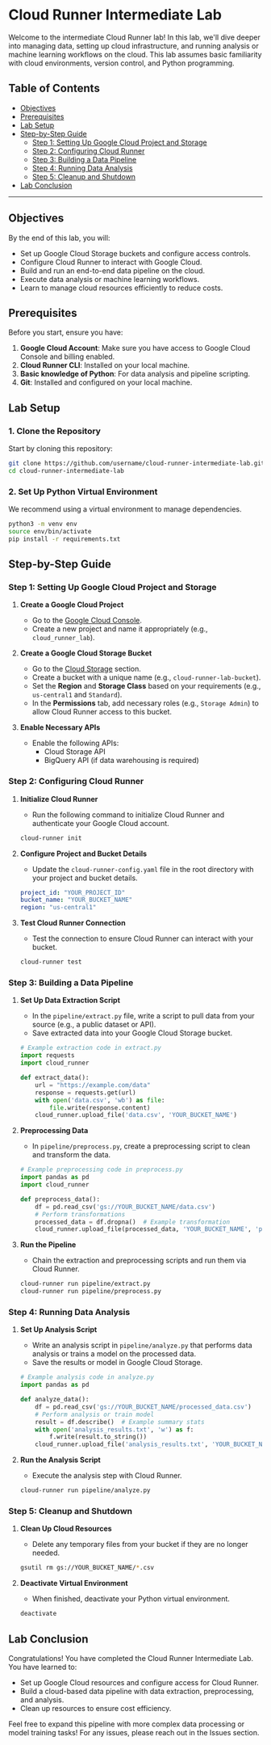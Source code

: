 # Cloud Runner Intermediate Lab

Welcome to the intermediate Cloud Runner lab! In this lab, we'll dive deeper into managing data, setting up cloud infrastructure, and running analysis or machine learning workflows on the cloud. This lab assumes basic familiarity with cloud environments, version control, and Python programming.

## Table of Contents

- [Objectives](#objectives)
- [Prerequisites](#prerequisites)
- [Lab Setup](#lab-setup)
- [Step-by-Step Guide](#step-by-step-guide)
  - [Step 1: Setting Up Google Cloud Project and Storage](#step-1-setting-up-google-cloud-project-and-storage)
  - [Step 2: Configuring Cloud Runner](#step-2-configuring-cloud-runner)
  - [Step 3: Building a Data Pipeline](#step-3-building-a-data-pipeline)
  - [Step 4: Running Data Analysis](#step-4-running-data-analysis)
  - [Step 5: Cleanup and Shutdown](#step-5-cleanup-and-shutdown)
- [Lab Conclusion](#lab-conclusion)

---

## Objectives

By the end of this lab, you will:
- Set up Google Cloud Storage buckets and configure access controls.
- Configure Cloud Runner to interact with Google Cloud.
- Build and run an end-to-end data pipeline on the cloud.
- Execute data analysis or machine learning workflows.
- Learn to manage cloud resources efficiently to reduce costs.

## Prerequisites

Before you start, ensure you have:
1. **Google Cloud Account**: Make sure you have access to Google Cloud Console and billing enabled.
2. **Cloud Runner CLI**: Installed on your local machine.
3. **Basic knowledge of Python**: For data analysis and pipeline scripting.
4. **Git**: Installed and configured on your local machine.

## Lab Setup

### 1. Clone the Repository
Start by cloning this repository:

```bash
git clone https://github.com/username/cloud-runner-intermediate-lab.git
cd cloud-runner-intermediate-lab
```

### 2. Set Up Python Virtual Environment
We recommend using a virtual environment to manage dependencies.

```bash
python3 -m venv env
source env/bin/activate
pip install -r requirements.txt
```

## Step-by-Step Guide

### Step 1: Setting Up Google Cloud Project and Storage

1. **Create a Google Cloud Project**
   - Go to the [Google Cloud Console](https://console.cloud.google.com/).
   - Create a new project and name it appropriately (e.g., `cloud_runner_lab`).

2. **Create a Google Cloud Storage Bucket**
   - Go to the [Cloud Storage](https://console.cloud.google.com/storage) section.
   - Create a bucket with a unique name (e.g., `cloud-runner-lab-bucket`).
   - Set the **Region** and **Storage Class** based on your requirements (e.g., `us-central1` and `Standard`).
   - In the **Permissions** tab, add necessary roles (e.g., `Storage Admin`) to allow Cloud Runner access to this bucket.

3. **Enable Necessary APIs**
   - Enable the following APIs:
     - Cloud Storage API
     - BigQuery API (if data warehousing is required)

### Step 2: Configuring Cloud Runner

1. **Initialize Cloud Runner**
   - Run the following command to initialize Cloud Runner and authenticate your Google Cloud account.

   ```bash
   cloud-runner init
   ```

2. **Configure Project and Bucket Details**
   - Update the `cloud-runner-config.yaml` file in the root directory with your project and bucket details.

   ```yaml
   project_id: "YOUR_PROJECT_ID"
   bucket_name: "YOUR_BUCKET_NAME"
   region: "us-central1"
   ```

3. **Test Cloud Runner Connection**
   - Test the connection to ensure Cloud Runner can interact with your bucket.

   ```bash
   cloud-runner test
   ```

### Step 3: Building a Data Pipeline

1. **Set Up Data Extraction Script**
   - In the `pipeline/extract.py` file, write a script to pull data from your source (e.g., a public dataset or API).
   - Save extracted data into your Google Cloud Storage bucket.

   ```python
   # Example extraction code in extract.py
   import requests
   import cloud_runner

   def extract_data():
       url = "https://example.com/data"
       response = requests.get(url)
       with open('data.csv', 'wb') as file:
           file.write(response.content)
       cloud_runner.upload_file('data.csv', 'YOUR_BUCKET_NAME')
   ```

2. **Preprocessing Data**
   - In `pipeline/preprocess.py`, create a preprocessing script to clean and transform the data.

   ```python
   # Example preprocessing code in preprocess.py
   import pandas as pd
   import cloud_runner

   def preprocess_data():
       df = pd.read_csv('gs://YOUR_BUCKET_NAME/data.csv')
       # Perform transformations
       processed_data = df.dropna()  # Example transformation
       cloud_runner.upload_file(processed_data, 'YOUR_BUCKET_NAME', 'processed_data.csv')
   ```

3. **Run the Pipeline**
   - Chain the extraction and preprocessing scripts and run them via Cloud Runner.

   ```bash
   cloud-runner run pipeline/extract.py
   cloud-runner run pipeline/preprocess.py
   ```

### Step 4: Running Data Analysis

1. **Set Up Analysis Script**
   - Write an analysis script in `pipeline/analyze.py` that performs data analysis or trains a model on the processed data.
   - Save the results or model in Google Cloud Storage.

   ```python
   # Example analysis code in analyze.py
   import pandas as pd

   def analyze_data():
       df = pd.read_csv('gs://YOUR_BUCKET_NAME/processed_data.csv')
       # Perform analysis or train model
       result = df.describe()  # Example summary stats
       with open('analysis_results.txt', 'w') as f:
           f.write(result.to_string())
       cloud_runner.upload_file('analysis_results.txt', 'YOUR_BUCKET_NAME')
   ```

2. **Run the Analysis Script**
   - Execute the analysis step with Cloud Runner.

   ```bash
   cloud-runner run pipeline/analyze.py
   ```

### Step 5: Cleanup and Shutdown

1. **Clean Up Cloud Resources**
   - Delete any temporary files from your bucket if they are no longer needed.

   ```bash
   gsutil rm gs://YOUR_BUCKET_NAME/*.csv
   ```

2. **Deactivate Virtual Environment**
   - When finished, deactivate your Python virtual environment.

   ```bash
   deactivate
   ```

## Lab Conclusion

Congratulations! You have completed the Cloud Runner Intermediate Lab. You have learned to:
- Set up Google Cloud resources and configure access for Cloud Runner.
- Build a cloud-based data pipeline with data extraction, preprocessing, and analysis.
- Clean up resources to ensure cost efficiency.

Feel free to expand this pipeline with more complex data processing or model training tasks! For any issues, please reach out in the Issues section.
``` 
